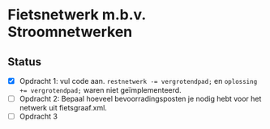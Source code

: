 # Fietsnetwerk m.b.v. Stroomnetwerken

## Status

- [x] Opdracht 1: vul code aan.
    `restnetwerk -= vergrotendpad;` en `oplossing += vergrotendpad;` waren niet geïmplementeerd.
- [ ] Opdracht 2: Bepaal hoeveel bevoorradingsposten je nodig hebt voor het netwerk uit fietsgraaf.xml.
- [ ] Opdracht 3

